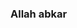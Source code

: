 ### Allah abkar

<!--
- C# Developer
- Learning HTML at the moment
- Selling Token Grabber Builders or just Discord Exploits
- You're sad, we're mad ;D
-->
